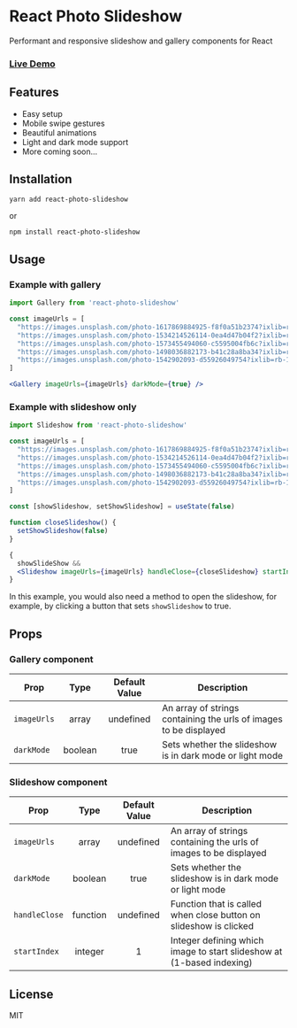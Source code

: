 # React Photo Slideshow

Performant and responsive slideshow and gallery components for React

### [Live Demo](https://wryhook.github.io/react-photo-slideshow)

## Features

* Easy setup
* Mobile swipe gestures
* Beautiful animations
* Light and dark mode support
* More coming soon...

## Installation

```
yarn add react-photo-slideshow
```

or 

```
npm install react-photo-slideshow
```

## Usage

### Example with gallery

```jsx
import Gallery from 'react-photo-slideshow'

const imageUrls = [
  "https://images.unsplash.com/photo-1617869884925-f8f0a51b2374?ixlib=rb 1.2.1&ixid=MnwxMjA3fDB8MHxwaG90by1wYWdlfHx8fGVufDB8fHx8&auto=format&fit=crop&w=1770&q=80",
  "https://images.unsplash.com/photo-1534214526114-0ea4d47b04f2?ixlib=rb-1.2.1&ixid=MnwxMjA3fDB8MHxwaG90by1wYWdlfHx8fGVufDB8fHx8&auto=format&fit=crop&w=1770&q=80",
  "https://images.unsplash.com/photo-1573455494060-c5595004fb6c?ixlib=rb-1.2.1&ixid=MnwxMjA3fDB8MHxwaG90by1wYWdlfHx8fGVufDB8fHx8&auto=format&fit=crop&w=1740&q=80",
  "https://images.unsplash.com/photo-1498036882173-b41c28a8ba34?ixlib=rb-1.2.1&ixid=MnwxMjA3fDB8MHxwaG90by1wYWdlfHx8fGVufDB8fHx8&auto=format&fit=crop&w=928&q=80",
  "https://images.unsplash.com/photo-1542902093-d55926049754?ixlib=rb-1.2.1&ixid=MnwxMjA3fDB8MHxwaG90by1wYWdlfHx8fGVufDB8fHx8&auto=format&fit=crop&w=774&q=80"
]

<Gallery imageUrls={imageUrls} darkMode={true} />
```

### Example with slideshow only

```jsx
import Slideshow from 'react-photo-slideshow'

const imageUrls = [
  "https://images.unsplash.com/photo-1617869884925-f8f0a51b2374?ixlib=rb 1.2.1&ixid=MnwxMjA3fDB8MHxwaG90by1wYWdlfHx8fGVufDB8fHx8&auto=format&fit=crop&w=1770&q=80",
  "https://images.unsplash.com/photo-1534214526114-0ea4d47b04f2?ixlib=rb-1.2.1&ixid=MnwxMjA3fDB8MHxwaG90by1wYWdlfHx8fGVufDB8fHx8&auto=format&fit=crop&w=1770&q=80",
  "https://images.unsplash.com/photo-1573455494060-c5595004fb6c?ixlib=rb-1.2.1&ixid=MnwxMjA3fDB8MHxwaG90by1wYWdlfHx8fGVufDB8fHx8&auto=format&fit=crop&w=1740&q=80",
  "https://images.unsplash.com/photo-1498036882173-b41c28a8ba34?ixlib=rb-1.2.1&ixid=MnwxMjA3fDB8MHxwaG90by1wYWdlfHx8fGVufDB8fHx8&auto=format&fit=crop&w=928&q=80",
  "https://images.unsplash.com/photo-1542902093-d55926049754?ixlib=rb-1.2.1&ixid=MnwxMjA3fDB8MHxwaG90by1wYWdlfHx8fGVufDB8fHx8&auto=format&fit=crop&w=774&q=80"
]

const [showSlideshow, setShowSlideshow] = useState(false)

function closeSlideshow() {
  setShowSlideshow(false)
}

{
  showSlideShow &&
  <Slideshow imageUrls={imageUrls} handleClose={closeSlideshow} startIndex={1} darkMode={true} /> 
}
```

In this example, you would also need a method to open the slideshow, for example, by clicking a button that sets `showSlideshow` to true.

## Props

### Gallery component

| Prop        |   Type  | Default Value | Description                                                       |
|-------------|:-------:|:---------------:|-------------------------------------------------------------------|
| `imageUrls` | array   | undefined     | An array of strings containing the urls of images to be displayed |
| `darkMode`  | boolean | true          | Sets whether the slideshow is in dark mode or light mode          |

### Slideshow component

| Prop          |   Type   | Default Value | Description                                                       |
|---------------|:--------:|:---------------:|-------------------------------------------------------------------|
| `imageUrls`   | array    | undefined     | An array of strings containing the urls of images to be displayed |
| `darkMode`    | boolean  | true          | Sets whether the slideshow is in dark mode or light mode          |
| `handleClose` | function | undefined     | Function that is called when close button on slideshow is clicked |
| `startIndex` | integer | 1    | Integer defining which image to start slideshow at (1-based indexing) |

## License

MIT
